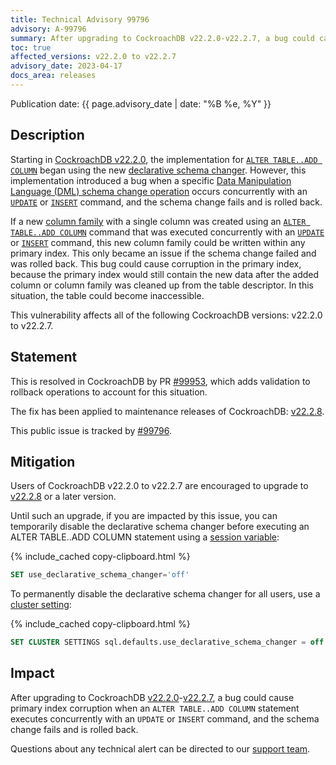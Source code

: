 ```yaml
---
title: Technical Advisory 99796
advisory: A-99796
summary: After upgrading to CockroachDB v22.2.0-v22.2.7, a bug could cause primary index corruption when an ALTER TABLE..ADD COLUMN statement executes concurrently with an UPDATE or INSERT command, and the schema change fails and is rolled back.
toc: true
affected_versions: v22.2.0 to v22.2.7
advisory_date: 2023-04-17
docs_area: releases
---
```


Publication date: {{ page.advisory_date | date: "%B %e, %Y" }}

## Description

Starting in [CockroachDB v22.2.0](https://www.cockroachlabs.com/releases/v22.2#v22-2-0), the implementation for [`ALTER TABLE..ADD COLUMN`](https://www.cockroachlabs.com/docs/v22.2/alter-table#add-column) began using the new [declarative schema changer](../v22.2/online-schema-changes.html#declarative-schema-changer). However, this implementation introduced a bug when a specific [Data Manipulation Language (DML) schema change operation](https://developer.ibm.com/tutorials/perform-dml-operations-on-cockroachdb/) occurs concurrently with an [`UPDATE`](../v22.2/update.html) or [`INSERT`](../v22.2/insert.html) command, and the schema change fails and is rolled back.

If a new [column family](https://www.cockroachlabs.com/v22.2/column-families) with a single column was created using an [`ALTER TABLE..ADD COLUMN`](https://www.cockroachlabs.com/docs/v22.2/alter-table#add-column) command that was executed concurrently with an [`UPDATE`](../v22.2/update.html) or [`INSERT`](../v22.2/insert.html) command, this new column family could be written within any primary index. This only became an issue if the schema change failed and was rolled back. This bug could cause corruption in the primary index, because the primary index would still contain the new data after the added column or column family was cleaned up from the table descriptor. In this situation, the table could become inaccessible.

This vulnerability affects all of the following CockroachDB versions: v22.2.0 to v22.2.7.

## Statement

This is resolved in CockroachDB by PR [#99953](https://github.com/cockroachdb/cockroach/pull/99953), which adds validation to rollback operations to account for this situation.

The fix has been applied to maintenance releases of CockroachDB: [v22.2.8](https://www.cockroachlabs.com/releases/v22.2#v22-2-8).

This public issue is tracked by [#99796](https://github.com/cockroachdb/cockroach/issues/99796).

## Mitigation

Users of CockroachDB v22.2.0 to v22.2.7 are encouraged to upgrade to [v22.2.8](https://www.cockroachlabs.com/releases/v22.2#v22-2-8) or a later version.

Until such an upgrade, if you are impacted by this issue, you can temporarily disable the declarative schema changer before executing an ALTER TABLE..ADD COLUMN statement using a [session variable](https://www.cockroachlabs.com/v22.2/set-vars):

{% include_cached copy-clipboard.html %}
~~~ sql
SET use_declarative_schema_changer='off'
~~~

To permanently disable the declarative schema changer for all users, use a [cluster setting](https://www.cockroachlabs.com/v22.2/cluster-settings):

{% include_cached copy-clipboard.html %}
~~~ sql
SET CLUSTER SETTINGS sql.defaults.use_declarative_schema_changer = off
~~~

## Impact

After upgrading to CockroachDB [v22.2.0](https://www.cockroachlabs.com/releases/v22.2#v22-2-0)-[v22.2.7](https://www.cockroachlabs.com/docs/releases/v22.2#v22-2-7), a bug could cause primary index corruption when an `ALTER TABLE..ADD COLUMN` statement executes concurrently with an `UPDATE` or `INSERT` command, and the schema change fails and is rolled back.

Questions about any technical alert can be directed to our [support team](https://support.cockroachlabs.com/).

